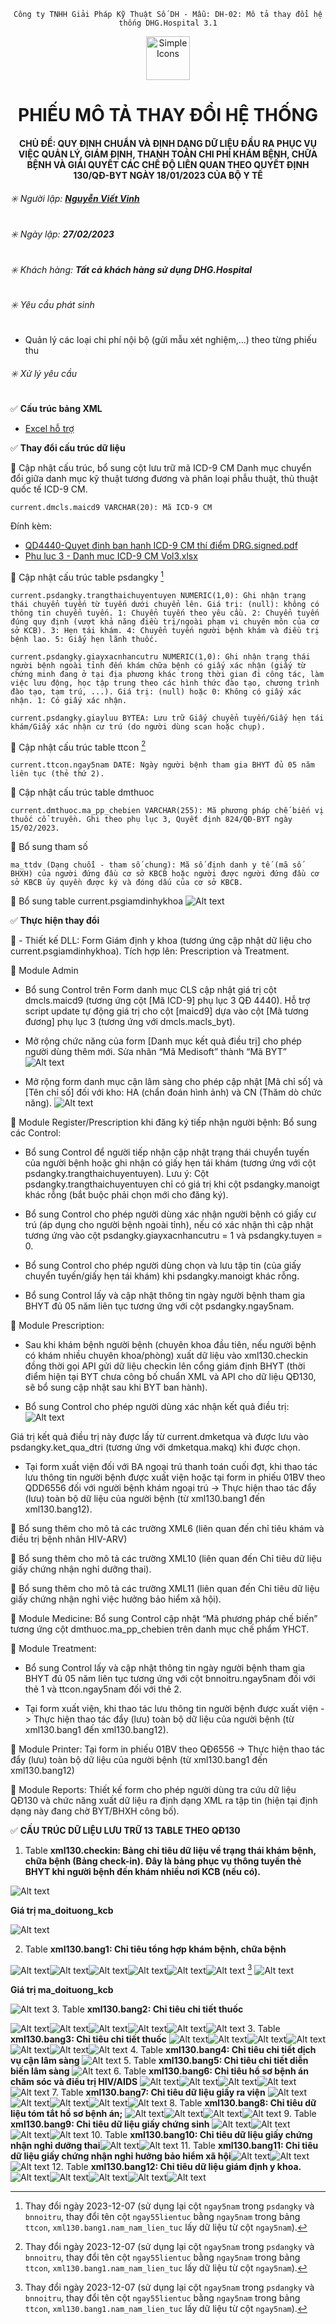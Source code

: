 <div align="center">

`Công ty TNHH Giải Pháp Kỹ Thuật Số DH - Mẫu: DH-02: Mô tả thay đổi hệ thống DHG.Hospital 3.1`

</div>

<div align="center">
  <img src="https://raw.githubusercontent.com/dh-hos/dhg.hospitalprinter/main/Deploy_Tools/Logo.ico" alt="Simple Icons" width=70>
  <h1>PHIẾU MÔ TẢ THAY ĐỔI HỆ THỐNG</h1>  
</div>
<div align="center">

#### CHỦ ĐỀ: QUY ĐỊNH CHUẨN VÀ ĐỊNH DẠNG DỮ LIỆU ĐẦU RA PHỤC VỤ VIỆC QUẢN LÝ, GIÁM ĐỊNH, THANH TOÁN CHI PHÍ KHÁM BỆNH, CHỮA BỆNH VÀ GIẢI QUYẾT CÁC CHẾ ĐỘ LIÊN QUAN THEO QUYẾT ĐỊNH 130/QĐ-BYT NGÀY 18/01/2023 CỦA BỘ Y TẾ

</div>

###### :eight_spoked_asterisk: Người lập: [**Nguyễn Viết Vinh**](https://github.com/ongtrieuhau)

###### :eight_spoked_asterisk: Ngày lập: **27/02/2023**

###### :eight_spoked_asterisk: Khách hàng: **Tất cả khách hàng sử dụng DHG.Hospital**

###### :eight_spoked_asterisk: Yêu cầu phát sinh

- Quản lý các loại chi phí nội bộ (gửi mẫu xét nghiệm,...) theo từng phiếu thu

###### :eight_spoked_asterisk: Xử lý yêu cầu

:white_check_mark: **Cấu trúc bảng XML**

- [Excel hỗ trợ](/XML130/File-ho-tro/postgres-table.xlsx)

:white_check_mark: **Thay đổi cấu trúc dữ liệu**

:blue_book: Cập nhật cấu trúc, bổ sung cột lưu trữ mã ICD-9 CM Danh mục chuyển đổi giữa danh mục kỹ thuật tương đương và phân loại phẫu thuật, thủ thuật quốc tế ICD-9 CM.

`current.dmcls.maicd9 VARCHAR(20): Mã ICD-9 CM`

Đính kèm: 
- [QD4440-Quyet đinh ban hanh ICD-9 CM thí điểm DRG.signed.pdf](/XML130/File-ho-tro/QD4440-Quyet%20đinh%20ban%20hanh%20ICD-9%20CM%20thí%20điểm%20DRG.signed.pdf) 
- [Phu luc 3 - Danh muc ICD-9 CM Vol3.xlsx](/XML130/File-ho-tro/Phu%20luc%203%20-%20Danh%20muc%20ICD-9%20CM%20Vol3.xlsx)

:blue_book: Cập nhật cấu trúc table psdangky [^2023-12-07]

`current.psdangky.trangthaichuyentuyen NUMERIC(1,0): Ghi nhận trạng thái chuyển tuyến từ tuyến dưới chuyển lên. Giá trị: (null): không có thông tin chuyển tuyến. 1: Chuyển tuyến theo yêu cầu. 2: Chuyển tuyến đúng quy định (vượt khả năng điều trị/ngoài phạm vi chuyên môn của cơ sở KCB). 3: Hẹn tái khám. 4: Chuyển tuyến người bệnh khám và điều trị bệnh lao. 5: Giấy hẹn lãnh thuốc.`

`current.psdangky.giayxacnhancutru NUMERIC(1,0): Ghi nhận trạng thái người bệnh ngoài tỉnh đến khám chữa bệnh có giấy xác nhận (giấy từ chứng minh đang ở tại địa phương khác trong thời gian đi công tác, làm việc lưu động, học tập trung theo các hình thức đào tạo, chương trình đào tạo, tạm trú, ...). Giá trị: (null) hoặc 0: Không có giấy xác nhận. 1: Có giấy xác nhận.`

`current.psdangky.giayluu BYTEA: Lưu trữ Giấy chuyển tuyến/Giấy hẹn tái khám/Giấy xác nhận cư trú (do người dùng scan hoặc chụp).`

:blue_book: Cập nhật cấu trúc table ttcon [^2023-12-07]

`current.ttcon.ngay5nam DATE: Ngày người bệnh tham gia BHYT đủ 05 năm liên tục (thẻ thứ 2).`

:blue_book: Cập nhật cấu trúc table dmthuoc

`current.dmthuoc.ma_pp_chebien VARCHAR(255): Mã phương pháp chế biến vị thuốc cổ truyền. Ghi theo phụ lục 3, Quyết định 824/QĐ-BYT ngày 15/02/2023.`

:blue_book: Bổ sung tham số

`ma_ttdv (Dạng chuỗi - tham số chung): Mã số định danh y tế (mã số BHXH) của người đứng đầu cơ sở KBCB hoặc người được người đứng đầu cơ sở KBCB ủy quyền được ký và đóng dấu của cơ sở KBCB.`

:blue_book: Bổ sung table current.psgiamdinhykhoa
![Alt text](File-ho-tro/current.psgiamdinhykhoa.jpg)

:white_check_mark: **Thực hiện thay đổi**

:blue_book: - Thiết kế DLL: Form Giám định y khoa (tương ứng cập nhật dữ liệu cho current.psgiamdinhykhoa). Tích hợp lên: Prescription và Treatment.

:blue_book: Module Admin

- Bổ sung Control trên Form danh mục CLS cập nhật giá trị cột dmcls.maicd9 (tương ứng cột [Mã ICD-9] phụ lục 3 QĐ 4440). Hỗ trợ script update tự động giá trị cho cột [maicd9] dựa vào cột [Mã tương đương] phụ lục 3 (tương ứng với dmcls.macls_byt).

- Mở rộng chức năng của form [Danh mục kết quả điều trị] cho phép người dùng thêm mới. Sửa nhãn “Mã Medisoft” thành “Mã BYT”
![Alt text](File-ho-tro/admin-00.png)

- Mở rộng form danh mục cận lâm sàng cho phép cập nhật [Mã chỉ số] và [Tên chỉ số] đối với kho: HA (chẩn đoán hình ảnh) và CN (Thăm dò chức năng).
![Alt text](File-ho-tro/admin-01.png)

:blue_book: Module Register/Prescription khi đăng ký tiếp nhận người bệnh: Bổ sung các Control:

-  Bổ sung Control để người tiếp nhận cập nhật trạng thái chuyển tuyến của người bệnh hoặc ghi nhận có giấy hẹn tái khám (tương ứng với cột psdangky.trangthaichuyentuyen). Lưu ý: Cột psdangky.trangthaichuyentuyen chỉ có giá trị khi cột psdangky.manoigt khác rỗng (bắt buộc phải chọn mới cho đăng ký).

-  Bổ sung Control cho phép người dùng xác nhận người bệnh có giấy cư trú (áp dụng cho người bệnh ngoài tỉnh), nếu có xác nhận thì cập nhật tương ứng vào cột psdangky.giayxacnhancutru = 1 và psdangky.tuyen = 0.

- Bổ sung Control cho phép người dùng chọn và lưu tập tin (của giấy chuyển tuyến/giấy hẹn tái khám) khi psdangky.manoigt khác rỗng.

- Bổ sung Control lấy và cập nhật thông tin ngày người bệnh tham gia BHYT đủ 05 năm liên tục tương ứng với cột psdangky.ngay5nam.

:blue_book: Module Prescription:

- Sau khi khám bệnh người bệnh (chuyên khoa đầu tiên, nếu người bệnh có khám nhiều chuyên khoa/phòng) xuất dữ liệu vào xml130.checkin đồng thời gọi API gửi dữ liệu checkin lên cổng giám định BHYT (thời điểm hiện tại BYT chưa công bố chuẩn XML và API cho dữ liệu QĐ130, sẽ bổ sung cập nhật sau khi BYT ban hành).

- Bổ sung Control cho phép người dùng xác nhận kết quả điều trị:
![Alt text](File-ho-tro/prescription-00.png)

Giá trị kết quả điều trị này được lấy từ current.dmketqua và được lưu vào psdangky.ket_qua_dtri (tương ứng với dmketqua.makq) khi được chọn.

- Tại form xuất viện đối với BA ngoại trú thanh toán cuối đợt, khi thao tác lưu thông tin người bệnh được xuất viện hoặc tại form in phiếu 01BV theo QDD6556 đối với người bệnh khám ngoại trú -> Thực hiện thao tác đẩy (lưu) toàn bộ dữ liệu của người bệnh (từ xml130.bang1 đến xml130.bang12).

:blue_book: Bổ sung thêm cho mô tả các trường XML6 (liên quan đến chỉ tiêu khám và điều trị bệnh nhân HIV-ARV)

:blue_book: Bổ sung thêm cho mô tả các trường XML10 (liên quan đến Chỉ tiêu dữ liệu giấy chứng nhận nghỉ dưỡng thai).

:blue_book: Bổ sung thêm cho mô tả các trường XML11 (liên quan đến Chỉ tiêu dữ liệu giấy chứng nhận nghỉ việc hưởng bảo hiểm xã hội).

:blue_book: Module Medicine: Bổ sung Control cập nhật “Mã phương pháp chế biến” tương ứng cột dmthuoc.ma_pp_chebien trên danh mục chế phẩm YHCT.

:blue_book: Module Treatment:

- Bổ sung Control lấy và cập nhật thông tin ngày người bệnh tham gia BHYT đủ 05 năm liên tục tương ứng với cột bnnoitru.ngay5nam đối với thẻ 1 và ttcon.ngay5nam đối với thẻ 2.

- Tại form xuất viện, khi thao tác lưu thông tin người bệnh được xuất viện -> Thực hiện thao tác đẩy (lưu) toàn bộ dữ liệu của người bệnh (từ xml130.bang1 đến xml130.bang12).

:blue_book: Module Printer: Tại form in phiếu 01BV theo QĐ6556 -> Thực hiện thao tác đẩy (lưu) toàn bộ dữ liệu của người bệnh (từ xml130.bang1 đến xml130.bang12)

:blue_book: Module Reports: Thiết kế form cho phép người dùng tra cứu dữ liệu QĐ130 và chức năng xuất dữ liệu ra định dạng XML ra tập tin (hiện tại định dạng này đang chờ BYT/BHXH công bố).

:white_check_mark: **CẤU TRÚC DỮ LIỆU LƯU TRỮ 13 TABLE THEO QĐ130**

1. Table **xml130.checkin: Bảng chỉ tiêu dữ liệu về trạng thái khám bệnh, chữa bệnh (Bảng check-in). Đây là bảng phục vụ thông tuyến thẻ BHYT khi người bệnh đến khám nhiều nơi KCB (nếu có).**

![Alt text](File-ho-tro/xml130.checkin.jpg)

**Giá trị ma_doituong_kcb**

![Alt text](File-ho-tro/ma_doituong_kcb.jpg)

2. Table **xml130.bang1: Chỉ tiêu tổng hợp khám bệnh, chữa bệnh**

![Alt text](File-ho-tro/xml130.bang1-0.jpg)![Alt text](File-ho-tro/xml130.bang1-1.jpg)![Alt text](File-ho-tro/xml130.bang1-2.jpg)![Alt text](File-ho-tro/xml130.bang1-3.jpg)![Alt text](File-ho-tro/xml130.bang1-4.jpg)![Alt text](File-ho-tro/xml130.bang1-5.jpg)
[^2023-12-07]
![Alt text](File-ho-tro/xml130.bang1-6.jpg)

**Giá trị ma_doituong_kcb**

![Alt text](File-ho-tro/ma_doituong_kcb.jpg)
3. Table **xml130.bang2: Chỉ tiêu chi tiết thuốc**

![Alt text](File-ho-tro/xml130.bang2-0.jpg)![Alt text](File-ho-tro/xml130.bang2-1.jpg)![Alt text](File-ho-tro/xml130.bang2-2.jpg)![Alt text](File-ho-tro/xml130.bang2-3.jpg)![Alt text](File-ho-tro/xml130.bang2-4.jpg)![Alt text](File-ho-tro/xml130.bang2-5.jpg)
3. Table **xml130.bang3: Chỉ tiêu chi tiết thuốc**
![Alt text](File-ho-tro/xml130.bang3-0.jpg)![Alt text](File-ho-tro/xml130.bang3-1.jpg)![Alt text](File-ho-tro/xml130.bang3-2.jpg)![Alt text](File-ho-tro/xml130.bang3-3.jpg)![Alt text](File-ho-tro/xml130.bang3-4.jpg)![Alt text](File-ho-tro/xml130.bang3-5.jpg)![Alt text](File-ho-tro/xml130.bang3-6.jpg)
4. Table **xml130.bang4: Chỉ tiêu chi tiết dịch vụ cận lâm sàng**
![Alt text](File-ho-tro/xml130.bang4.jpg)
5. Table **xml130.bang5: Chỉ tiêu chi tiết diễn biến lâm sàng**
![Alt text](File-ho-tro/xml130.bang5.jpg)
6. Table **xml130.bang6: Chỉ tiêu hồ sơ bệnh án chăm sóc và điều trị HIV/AIDS**
![Alt text](File-ho-tro/xml130.bang6-0.jpg)![Alt text](File-ho-tro/xml130.bang6-1.jpg)![Alt text](File-ho-tro/xml130.bang6-2.jpg)![Alt text](File-ho-tro/xml130.bang6-3.jpg)![Alt text](File-ho-tro/xml130.bang6-4.jpg)
7. Table **xml130.bang7: Chỉ tiêu dữ liệu giấy ra viện**
![Alt text](File-ho-tro/xml130.bang7-0.jpg)![Alt text](File-ho-tro/xml130.bang7-1.jpg)![Alt text](File-ho-tro/xml130.bang7-2.jpg)![Alt text](File-ho-tro/xml130.bang7-3.jpg)![Alt text](File-ho-tro/xml130.bang7-4.jpg)
8. Table **xml130.bang8: Chỉ tiêu dữ liệu tóm tắt hồ sơ bệnh án;**
![Alt text](File-ho-tro/xml130.bang8-0.jpg)![Alt text](File-ho-tro/xml130.bang8-1.jpg)![Alt text](File-ho-tro/xml130.bang8-2.jpg)![Alt text](File-ho-tro/xml130.bang8-3.jpg)
9. Table **xml130.bang9: Chỉ tiêu dữ liệu giấy chứng sinh**
![Alt text](File-ho-tro/xml130.bang9-0.jpg)![Alt text](File-ho-tro/xml130.bang9-1.jpg)![Alt text](File-ho-tro/xml130.bang9-2.jpg)![Alt text](File-ho-tro/xml130.bang9-3.jpg)
10. Table **xml130.bang10: Chỉ tiêu dữ liệu giấy chứng nhận nghỉ dưỡng thai**![Alt text](File-ho-tro/xml130.bang10-0.jpg)![Alt text](File-ho-tro/xml130.bang10-1.jpg)
11. Table **xml130.bang11: Chỉ tiêu dữ liệu giấy chứng nhận nghỉ hưởng bảo hiểm xã hội**![Alt text](File-ho-tro/xml130.bang11-0.jpg)![Alt text](File-ho-tro/xml130.bang11-1.jpg)![Alt text](File-ho-tro/xml130.bang11-2.jpg)
12. Table **xml130.bang12: Chỉ tiêu dữ liệu giám định y khoa.**
![Alt text](File-ho-tro/xml130.bang12-0.jpg)![Alt text](File-ho-tro/xml130.bang12-1.jpg)![Alt text](File-ho-tro/xml130.bang12-2.jpg)![Alt text](File-ho-tro/xml130.bang12-3.jpg)![Alt text](File-ho-tro/xml130.bang12-4.jpg)


[^2023-12-07]: Thay đổi ngày 2023-12-07 (sử dụng lại cột `ngay5nam` trong `psdangky` và `bnnoitru`, thay đổi tên cột `ngay55lientuc` bằng `ngay5nam` trong bảng `ttcon`, `xml130.bang1.nam_nam_lien_tuc` lấy dữ liệu từ cột `ngay5nam`).
